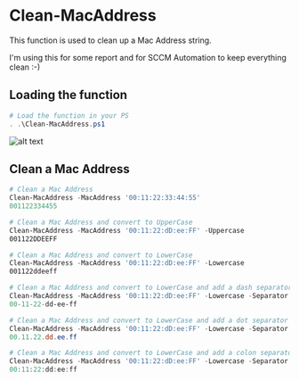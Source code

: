 [CleanMacaddress01]: https://github.com/#/PowerShell/blob/master/TOOL-Clean-MacAddress/Clean-MacAddress01.png
# Clean-MacAddress
This function is used to clean up a Mac Address string.

I'm using this for some report and for SCCM Automation to keep everything clean :-)
## Loading the function

```PowerShell
# Load the function in your PS
. .\Clean-MacAddress.ps1
```

![alt text][CleanMacAddress01]

## Clean a Mac Address

```PowerShell
# Clean a Mac Address
Clean-MacAddress -MacAddress '00:11:22:33:44:55'
001122334455

# Clean a Mac Address and convert to UpperCase
Clean-MacAddress -MacAddress '00:11:22:dD:ee:FF' -Uppercase
001122DDEEFF

# Clean a Mac Address and convert to LowerCase
Clean-MacAddress -MacAddress '00:11:22:dD:ee:FF' -Lowercase
001122ddeeff

# Clean a Mac Address and convert to LowerCase and add a dash separator
Clean-MacAddress -MacAddress '00:11:22:dD:ee:FF' -Lowercase -Separator '-'
00-11-22-dd-ee-ff

# Clean a Mac Address and convert to LowerCase and add a dot separator
Clean-MacAddress -MacAddress '00:11:22:dD:ee:FF' -Lowercase -Separator '.'
00.11.22.dd.ee.ff

# Clean a Mac Address and convert to LowerCase and add a colon separator
Clean-MacAddress -MacAddress '00:11:22:dD:ee:FF' -Lowercase -Separator :
00:11:22:dd:ee:ff

```
